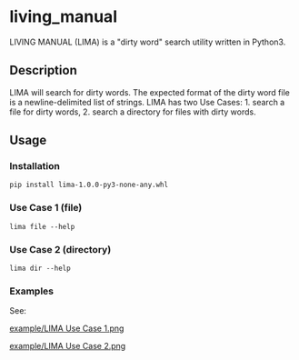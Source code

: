 # living_manual

LIVING MANUAL (LIMA) is a "dirty word" search utility written in Python3.

## Description

LIMA will search for dirty words.  The expected format of the dirty word file is a newline-delimited list of strings.  LIMA has two Use Cases: 1. search a file for dirty words, 2. search a directory for files with dirty words.

## Usage

### Installation

`pip install lima-1.0.0-py3-none-any.whl`

### Use Case 1 (file)

`lima file --help`

### Use Case 2 (directory)

`lima dir --help`


### Examples

See:

[example/LIMA Use Case 1.png](https://github.com/hark130/living_manual/blob/main/example/LIMA_Use_Case_1.png)

[example/LIMA Use Case 2.png](https://github.com/hark130/living_manual/blob/main/example/LIMA_Use_Case_2.png)
